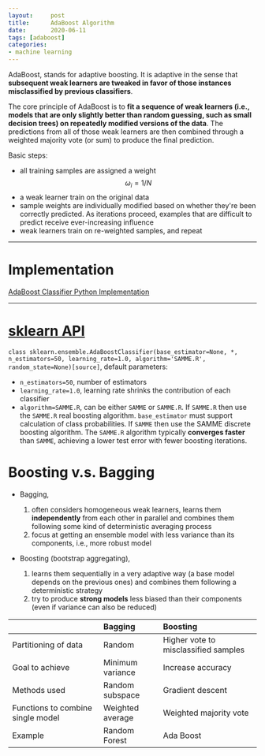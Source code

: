 ```yaml
---
layout:     post
title:      AdaBoost Algorithm
date:       2020-06-11
tags: [adaboost]
categories: 
- machine learning
---
```


AdaBoost, stands for adaptive boosting. It is adaptive in the sense that **subsequent weak learners are tweaked in favor of those instances misclassified by previous classifiers**.

The core principle of AdaBoost is to **fit a sequence of weak learners (i.e., models that are only slightly better than random guessing, such as small decision trees) on repeatedly modified versions of the data**. The predictions from all of those weak learners are then combined through a weighted majority vote (or sum) to produce the final prediction.

Basic steps: 
* all training samples are assigned a weight $$\omega_i = 1/N$$
* a weak learner train on the original data
* sample weights are individually modified based on whether they're been correctly predicted. As iterations proceed, examples that are difficult to predict receive ever-increasing influence
* weak learners train on re-weighted samples, and repeat

---

# Implementation 

[AdaBoost Classifier Python Implementation](https://github.com/GaoangLiu/GaoangLiu.github.io/blob/master/codes/mlmodels/adaboost.ipynb)

---

# [sklearn API](https://scikit-learn.org/stable/modules/generated/sklearn.ensemble.AdaBoostClassifier.html)

`class sklearn.ensemble.AdaBoostClassifier(base_estimator=None, *, n_estimators=50, learning_rate=1.0, algorithm='SAMME.R', random_state=None)[source]`, default parameters:
* `n_estimators=50`, number of estimators 
* `learning_rate=1.0`, learning rate shrinks the contribution of each classifier 
* `algorithm=SAMME.R`, can be either `SAMME` or `SAMME.R`. If `SAMME.R` then use the `SAMME.R` real boosting algorithm. `base_estimator` must support calculation of class probabilities. If `SAMME` then use the SAMME discrete boosting algorithm. The `SAMME.R` algorithm typically **converges faster** than `SAMME`, achieving a lower test error with fewer boosting iterations.

# Boosting v.s. Bagging 
* Bagging, 
    1. often considers homogeneous weak learners, learns them **independently** from each other in parallel and combines them following some kind of deterministic averaging process
    2. focus at getting an ensemble model with less variance than its components, i.e., more robust model

* Boosting (bootstrap aggregating), 
    1. learns them sequentially in a very adaptive way (a base model depends on the previous ones) and combines them following a deterministic strategy
    2. try to produce **strong models** less biased than their components (even if variance can also be reduced)

|  | Bagging | Boosting |
|:---|:---|:----|
| Partitioning of data | Random | Higher vote to misclassified samples |
| Goal to achieve | Minimum variance | Increase accuracy | 
| Methods used | Random subspace | Gradient descent | 
| Functions to combine single model | Weighted average | Weighted majority vote  | 
| Example | Random Forest | Ada Boost | 
